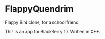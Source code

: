 FlappyQuendrim
==============

Flappy Bird clone, for a school friend.

This is an app for BlackBerry 10.
Written in C++.
